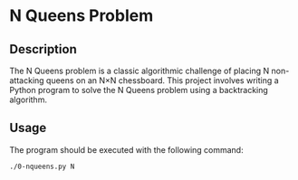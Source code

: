 # N Queens Problem

## Description

The N Queens problem is a classic algorithmic challenge of placing N non-attacking queens on an N×N chessboard. This project involves writing a Python program to solve the N Queens problem using a backtracking algorithm.

## Usage

The program should be executed with the following command:

```bash
./0-nqueens.py N
